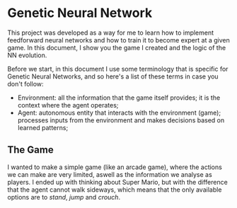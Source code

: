 # Genetic Neural Network
This project was developed as a way for me to learn how to implement feedforward neural networks and how to train it to become expert at a given game. In this document, I show you the game I created and the logic of the NN evolution.

Before we start, in this document I use some terminology that is specific for Genetic Neural Networks, and so here's a list of these terms in case you don't follow:
- Environment: all the information that the game itself provides; it is the context where the agent operates;
- Agent: autonomous entity that interacts with the environment (game); processes inputs from the environment and makes decisions based on learned patterns;

## The Game
I wanted to make a simple game (like an arcade game), where the actions we can make are very limited, aswell as the information we analyse as players. I ended up with thinking about Super Mario, but with the difference that the agent cannot walk sideways, which means that the only available options are to *stand*, *jump* and *crouch*.
